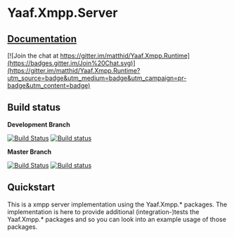 Yaaf.Xmpp.Server
===================
## [Documentation](https://matthid.github.io/Yaaf.Xmpp.Server/)

[![Join the chat at https://gitter.im/matthid/Yaaf.Xmpp.Runtime](https://badges.gitter.im/Join%20Chat.svg)](https://gitter.im/matthid/Yaaf.Xmpp.Runtime?utm_source=badge&utm_medium=badge&utm_campaign=pr-badge&utm_content=badge)

## Build status

**Development Branch**

[![Build Status](https://travis-ci.org/matthid/Yaaf.Xmpp.Server.svg?branch=develop)](https://travis-ci.org/matthid/Yaaf.Xmpp.Server)
[![Build status](https://ci.appveyor.com/api/projects/status/wek4hrna9dm1a09i/branch/develop?svg=true)](https://ci.appveyor.com/project/matthid/yaaf-xmpp-server/branch/develop)

**Master Branch**

[![Build Status](https://travis-ci.org/matthid/Yaaf.Xmpp.Server.svg?branch=master)](https://travis-ci.org/matthid/Yaaf.Xmpp.Server)
[![Build status](https://ci.appveyor.com/api/projects/status/wek4hrna9dm1a09i/branch/master?svg=true)](https://ci.appveyor.com/project/matthid/yaaf-xmpp-server/branch/master)

## Quickstart

This is a xmpp server implementation using the Yaaf.Xmpp.* packages.
The implementation is here to provide additional (integration-)tests the Yaaf.Xmpp.* packages and so you can look into an example usage of those packages.